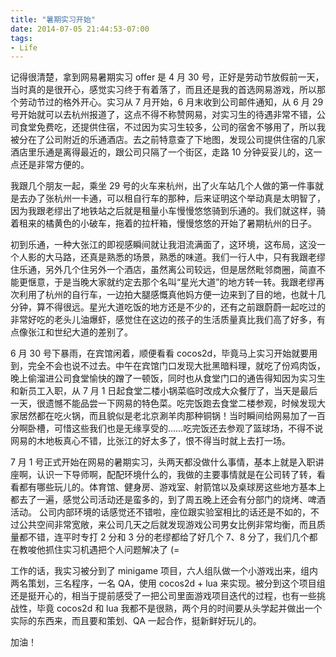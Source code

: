 ```yaml
---
title: "暑期实习开始"
date: 2014-07-05 21:44:53-07:00
tags: 
- Life
---
```


记得很清楚，拿到网易暑期实习 offer 是 4 月 30 号，正好是劳动节放假前一天，当时真的是很开心，感觉实习终于有着落了，而且还是我的首选网易游戏，所以那个劳动节过的格外开心。实习从 7 月开始，6 月末收到公司邮件通知，从 6 月 29 号开始就可以去杭州报道了，这点不得不称赞网易，对实习生的待遇非常不错，公司食堂免费吃，还提供住宿，不过因为实习生较多，公司的宿舍不够用了，所以我被分在了公司附近的乐通酒店。去之前特意查了下地图，发现公司提供住宿的几家酒店里乐通是离得最近的，跟公司只隔了一个街区，走路 10 分钟妥妥儿的，这一点还是非常方便的。

我跟几个朋友一起，乘坐 29 号的火车来杭州，出了火车站几个人做的第一件事就是去办了张杭州一卡通，可以租自行车的那种，后来证明这个举动真是太明智了，因为我跟老缪出了地铁站之后就是租量小车慢慢悠悠骑到乐通的。我们就这样，骑着租来的橘黄色的小破车，拖着的拉杆箱，慢慢悠悠的开始了暑期杭州的日子。

<!-- more -->

初到乐通，一种大张江的即视感瞬间就让我泪流满面了，这环境，这布局，这没一个人影的大马路，还真是熟悉的场景，熟悉的味道。我们一行人中，只有我跟老缪住乐通，另外几个住另外一个酒店，虽然离公司较远，但是居然毗邻商圈，简直不能更惬意，于是当晚大家就约定去那个名叫“星光大道”的地方转一转。我跟老缪再次利用了杭州的自行车，一边拍大腿感慨真他妈方便一边来到了目的地，也就十几分钟，算不得很远。星光大道吃饭的地方还是不少的，还有之前跟蔚蔚一起吃过的非常好吃的老头儿油爆虾，感觉住在这边的孩子的生活质量真比我们高了好多，有点像张江和世纪大道的差别了。

6 月 30 号下暴雨，在宾馆闲着，顺便看看 cocos2d，毕竟马上实习开始就要用到，完全不会也说不过去。中午在宾馆门口发现大批黑暗料理，就吃了份鸡肉饭，晚上偷溜进公司食堂愉快的蹭了一顿饭，同时也从食堂门口的通告得知因为实习生和新员工入职，从 7 月 1 日起食堂二楼小锅菜临时改成大众餐厅了，当天是最后一天，很遗憾不能品尝一下网易的特色菜。吃完饭跑去食堂二楼参观，时候发现大家居然都在吃火锅，而且貌似是老北京涮羊肉那种铜锅！当时瞬间给网易加了一百分啊卧槽，可惜这些我们也是无缘享受的……吃完饭还去参观了篮球场，不得不说网易的木地板真心不错，比张江的好太多了，恨不得当时就上去打一场。

7 月 1 号正式开始在网易的暑期实习，头两天都没做什么事情，基本上就是入职讲座啊，认识一下导师啊，配配环境什么的，我做的主要事情就是在公司转了转，看看都有哪些玩儿的。体育馆、健身房、游戏室、射箭馆以及桌球房这些地方基本上都去了一遍，感觉公司活动还是蛮多的，到了周五晚上还会有分部门的烧烤、啤酒活动。
公司内部环境的话感觉还不错啦，座位跟实验室相比的话还是不如的，不过公共空间非常宽敞，来公司几天之后就发现游戏公司男女比例非常均衡，而且质量都不错，连平时专打 2 分和 3 分的老缪都给了好几个 7、8 分了，我们几个都在教唆他抓住实习机遇把个人问题解决了 (=

工作的话，我实习被分到了 minigame 项目，六人组队做一个小游戏出来，组内两名策划，三名程序，一名 QA，使用 cocos2d + lua 来实现。被分到这个项目组还是挺开心的，相当于提前感受了一把公司里面游戏项目迭代的过程，也有一些挑战性，毕竟 cocos2d 和 lua 我都不是很熟，两个月的时间要从头学起并做出一个实际的东西来，而且要和策划、QA 一起合作，挺新鲜好玩儿的。

加油！